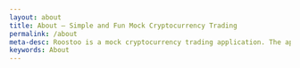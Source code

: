 ```yaml
---
layout: about
title: About – Simple and Fun Mock Cryptocurrency Trading
permalink: /about
meta-desc: Roostoo is a mock cryptocurrency trading application. The app is simple and acts as a bridge to ease transition to the real cryptospace. There is no paywall, no obligation to sign up, no barrier for use.
keywords: About
---
```


